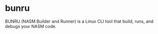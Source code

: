 # bunru
BUNRU (NASM Builder and Runner) is a Linux CLI tool that build, runs, and debugs your NASM code.

